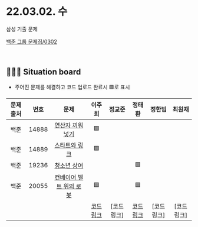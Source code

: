 # 22.03.02. 수
삼성 기출 문제
</br>

[백준 그룹 문제집/0302](https://www.acmicpc.net/group/workbook/view/13701/42456)

</br>

## 🧑🏽‍💻 Situation board
- 주어진 문제를 해결하고 코드 업로드 완료시 🟩로 표시

| 문제 출처   | 번호       | 문제      | 이주희  | 정교준  | 정태환  | 정한빔 | 최원재  |
| :--------: | :--------: | :--------: | :--------: | :-------: | :-------: | :-------: |  :-------: |
| 백준        | 14888      |[연산자 끼워넣기](https://www.acmicpc.net/problem/14888)  |  🟩    |        |     |       |       |
| 백준        | 14889      |[스타트와 링크](https://www.acmicpc.net/problem/14889) |  🟩    |       |      |    |   |
| 백준        | 19236      |[청소년 상어](https://www.acmicpc.net/problem/19236) |      |       |    🟩  |   |   |
| 백준        | 20055     |[컨베이어 벨트 위의 로봇](https://www.acmicpc.net/problem/20055) |   🟩   |       |   🟩   |    |   |
|             |           |           |  [코드링크](https://github.com/daejeon5-algostudy/AlgorithmStudy/blob/main/%EC%8A%A4%ED%84%B0%EB%94%94/0302/%EC%9D%B4%EC%A3%BC%ED%9D%AC/README.md) | [코드링크] | [코드링크](https://github.com/daejeon5-algostudy/AlgorithmStudy/tree/main/%EC%8A%A4%ED%84%B0%EB%94%94/0302/%EC%A0%95%ED%83%9C%ED%99%98) | [코드링크] | [코드링크]  |
